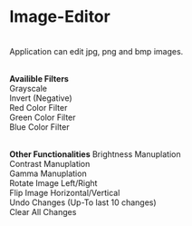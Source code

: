 # Image-Editor

<br>
Application can edit jpg, png and bmp images.<br>
<br>

<b>Availible Filters</b><br>
Grayscale<br>
Invert (Negative)<br>
Red Color Filter<br>
Green Color Filter<br>
Blue Color Filter<br>
<br>

<b>Other Functionalities</b>
Brightness Manuplation<br>
Contrast Manuplation<br>
Gamma Manuplation<br>
Rotate Image Left/Right<br>
Flip Image Horizontal/Vertical<br>
Undo Changes (Up-To last 10 changes)<br>
Clear All Changes<br>
<br>